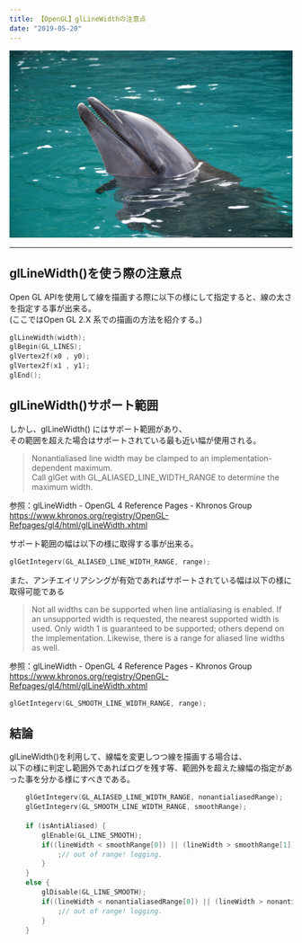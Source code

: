 ```yaml
---
title: 【OpenGL】glLineWidthの注意点
date: "2019-05-20"
---
```


![Dolphin](./dolphin.jpg)  

---

## glLineWidth()を使う際の注意点
Open GL APIを使用して線を描画する際に以下の様にして指定すると、線の太さを指定する事が出来る。  
(ここではOpen GL 2.X 系での描画の方法を紹介する。)

```c
glLineWidth(width);
glBegin(GL_LINES);
glVertex2f(x0 , y0);
glVertex2f(x1 , y1);
glEnd();
```

## glLineWidth()サポート範囲

しかし、glLineWidth() にはサポート範囲があり、  
その範囲を超えた場合はサポートされている最も近い幅が使用される。

> Nonantialiased line width may be clamped to an implementation-dependent maximum.  
> Call glGet with GL_ALIASED_LINE_WIDTH_RANGE to determine the maximum width.

参照：glLineWidth - OpenGL 4 Reference Pages - Khronos Group  
<https://www.khronos.org/registry/OpenGL-Refpages/gl4/html/glLineWidth.xhtml>


サポート範囲の幅は以下の様に取得する事が出来る。

```c
glGetIntegerv(GL_ALIASED_LINE_WIDTH_RANGE, range);
```

また、アンチエイリアシングが有効であればサポートされている幅は以下の様に取得可能である

> Not all widths can be supported when line antialiasing is enabled. If an unsupported width is requested, the nearest supported width is used.
> Only width 1 is guaranteed to be supported; others depend on the implementation. Likewise, there is a range for aliased line widths as well.

参照：glLineWidth - OpenGL 4 Reference Pages - Khronos Group
<https://www.khronos.org/registry/OpenGL-Refpages/gl4/html/glLineWidth.xhtml>

```c
glGetIntegerv(GL_SMOOTH_LINE_WIDTH_RANGE, range);
```

## 結論

glLineWidth()を利用して、線幅を変更しつつ線を描画する場合は、  
以下の様に判定し範囲外であればログを残す等、範囲外を超えた線幅の指定があった事を分かる様にすべきである。


```c
    glGetIntegerv(GL_ALIASED_LINE_WIDTH_RANGE, nonantialiasedRange);
    glGetIntegerv(GL_SMOOTH_LINE_WIDTH_RANGE, smoothRange);

    if (isAntiAliased) {
        glEnable(GL_LINE_SMOOTH);
        if((lineWidth < smoothRange[0]) || (lineWidth > smoothRange[1])) {
            ;// out of range! logging.
        }
    }
    else {
        glDisable(GL_LINE_SMOOTH);
        if((lineWidth < nonantialiasedRange[0]) || (lineWidth > nonantialiasedRange[1])) {
            ;// out of range! logging.
        }
    }
```

